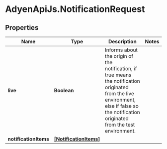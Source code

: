 # AdyenApiJs.NotificationRequest

## Properties
Name | Type | Description | Notes
------------ | ------------- | ------------- | -------------
**live** | **Boolean** | Informs about the origin of the notification, if true means the notification originated from the live environment, else if false so the notification originated from the test environment. | 
**notificationItems** | [**[NotificationItems]**](NotificationItems.md) |  | 


